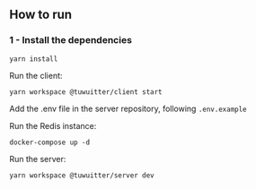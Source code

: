 ## How to run
### 1 - Install the dependencies
```
yarn install
```
Run the client:
```
yarn workspace @tuwuitter/client start
```
Add the .env file in the server repository, following `.env.example`

Run the Redis instance:
```
docker-compose up -d
```

Run the server:
```
yarn workspace @tuwuitter/server dev
```